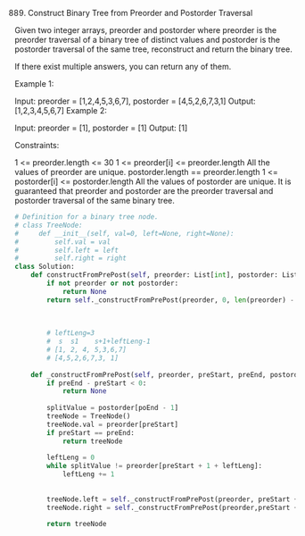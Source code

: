 889. Construct Binary Tree from Preorder and Postorder Traversal

Given two integer arrays, preorder and postorder where preorder is the preorder traversal of a binary tree of distinct values and postorder is the postorder traversal of the same tree, reconstruct and return the binary tree.

If there exist multiple answers, you can return any of them.

 

Example 1:


Input: preorder = [1,2,4,5,3,6,7], postorder = [4,5,2,6,7,3,1]
Output: [1,2,3,4,5,6,7]
Example 2:

Input: preorder = [1], postorder = [1]
Output: [1]
 

Constraints:

1 <= preorder.length <= 30
1 <= preorder[i] <= preorder.length
All the values of preorder are unique.
postorder.length == preorder.length
1 <= postorder[i] <= postorder.length
All the values of postorder are unique.
It is guaranteed that preorder and postorder are the preorder traversal and postorder traversal of the same binary tree.

```python
# Definition for a binary tree node.
# class TreeNode:
#     def __init__(self, val=0, left=None, right=None):
#         self.val = val
#         self.left = left
#         self.right = right
class Solution:
    def constructFromPrePost(self, preorder: List[int], postorder: List[int]) -> Optional[TreeNode]:
        if not preorder or not postorder:
            return None
        return self._constructFromPrePost(preorder, 0, len(preorder) - 1, postorder, 0, len(postorder) - 1)
        
        
        
        # leftLeng=3
        #  s  s1    s+1+leftLeng-1 
        # [1, 2, 4, 5,3,6,7]
        # [4,5,2,6,7,3, 1]
        
    def _constructFromPrePost(self, preorder, preStart, preEnd, postorder, poStart, poEnd):
        if preEnd - preStart < 0:
            return None
        
        splitValue = postorder[poEnd - 1]
        treeNode = TreeNode()
        treeNode.val = preorder[preStart]
        if preStart == preEnd:
            return treeNode
        
        leftLeng = 0
        while splitValue != preorder[preStart + 1 + leftLeng]:
            leftLeng += 1
            
        
        treeNode.left = self._constructFromPrePost(preorder, preStart + 1, preStart + 1 + leftLeng - 1, postorder, poStart, poStart + leftLeng - 1 )
        treeNode.right = self._constructFromPrePost(preorder,preStart + 1 + leftLeng - 1 + 1, preEnd, postorder, poStart + leftLeng - 1 + 1, poEnd - 1)
        
        return treeNode
```